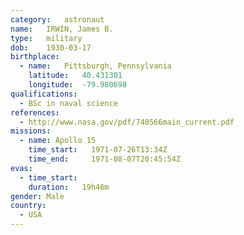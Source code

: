 ```yaml
---
category:	astronaut
name:	IRWIN, James B.
type:	military
dob:	1930-03-17
birthplace:
  - name:	Pittsburgh, Pennsylvania
    latitude:	40.431301
    longitude:	-79.980698
qualifications:
  - BSc in naval science
references:
  - http://www.nasa.gov/pdf/740566main_current.pdf
missions:
  - name: Apollo 15
    time_start:   1971-07-26T13:34Z
    time_end:     1971-08-07T20:45:54Z
evas:
  - time_start: 
    duration:   19h46m
gender:	Male
country:
  - USA
---
```

